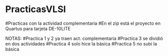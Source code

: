 # PracticasVLSI
#Practicas con la actividad complementaria
#En el zip está el proyecto en Quartus para tarjeta DE-10LITE

NOTAS:
#Practica 1 y 2 ya traen act. complementaria
#Practica 3 se dividió en dos actividades
#Practica 4 solo hice la básica
#Practica 5 no subí la básica

